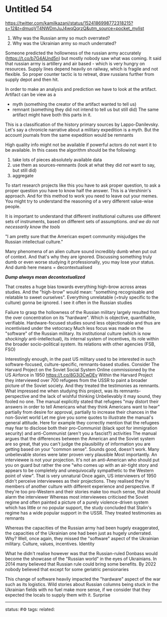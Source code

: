 # Untitled 54

https://twitter.com/kamilkazani/status/1524186998772318215?s=12&t=dmuqVT4NWDmJuJ4wqQqrzQ&utm_source=pocket_mylist

1. Why was the Russian army so much overrated? 
2. Why was the Ukrainian army so much underrated?

Someone predicted the hollowness of the russian army accurately (https://t.co/b7G4AUnd5n) but mostly nobody saw what was coming. It said that russian army is artillery and air based - which is very hungry on resources. Supply lines depend heavily on railway, which is fragile and not flexible.
So proper counter tactic is to retreat, draw russians further from supply depot and then hit.

In order to make an analysis and prediction we have to look at the artifact.
Artifact can be view as a 
 - myth (something the creator of the artifact wanted to tell us)
 - remnant (something they did not intend to tell us but still did)
The same artifact might have both this parts in it.

This is a classification of the history primary sources by Lappo-Danilevsky.
Let's say a chronicle narrative about a military expedition is a myth. But the account journals from the same expedition would be remnants


High quality info might not be available if powerful actors do not want it to be available. 
In this cases the algorithm should be the following:
1) take lots of pieces absolutely available data 
2) use them as sources-remnants (look at what they did *not* want to say, but still did) 
3) aggregate


To start research projects like this you have to ask proper question, to ask a proper question you have to know half the answer. This is a Vershinin's approach. 
And for this method to work you need to leave out your memes. You might try to understand the reasoning of a very different value-wise people.

It is important to understand that different institutional cultures use different sets of instruments, based on different sets of assumptions.
*and we do not necessarily know the tools*

"I am pretty sure that the American expert community misjudges the Russian intellectual culture."

Many phenomena of an alien culture sound incredibly dumb when put out of context. And that's why they are ignored. Discussing something truly dumb or even worse studying it professionally, you may lose your status. And dumb here means = decontextualised

***Dump always mean decontextualized***

That creates a huge bias towards everything high-brow across areas studies. And the "high-brow" would mean: "something recognisable and relatable to sweet ourselves". Everything unrelatable (=truly specific to the culture) gonna be ignored. I see it often in the Russian studies



Failure to grasp the hollowness of the Russian military largely resulted from the over concentration on its "hardware". Which is objective, quantifiable, verifiable. Hardware-focused studies sound less objectionable and thus are incentivised under the vetocracy
Much less focus was made on the "software" of the Russian military. Its institutional culture (which is now *shockingly* anti-intellectual), its internal system of incentives, its role within the broader socio-political system. Its relations with other agencies (FSB, FSO)

Interestingly enough, in the past US military used to be interested in such software-focused, culture-specific, remnants-based studies. Consider The Harvard Project on the Soviet Social System Online commissioned by the US Airforce in 1950 https://t.co/8G3j3CwDEv
Within the Harvard Project they interviewed over 700 refugees from the USSR to paint a broader picture of the Soviet society. And they treated the testimonies as remnants. What impressed me when studying this project, was its remnants-perspective and the lack of wishful thinking
Unbelievably it may sound, they fooled no one. The manual explicitly stated that refugees "may distort their answers in order to tell Americans what they think Americans want to hear" partially from desire for approval, partially to increase their chances in the non-Soviet world
Let me give you some quotes to illustrate the manual's general attitude. Here for example they correctly mention that the refugees may fear to disclose both their pro-Communist (black spot for immigration security) and anti-Communist (aren't you a fascist?) activities
The manual argues that the differences between the American and the Soviet system are so great, that you can't judge the plausibility of information you are getting based on your "common sense". Sounds good, doesn't work. Many unbelievable stories were later proven very plausible
Most importantly. An interviewee is not your projection. It's not an anti-American who should put you on guard but rather the one "who comes up with an air-tight story and appears to be completely and unequivocally sympathetic to the Western point of view". That is very unnatural
Once again, US interviewers of 1950 didn't perceive interviewees as their projections. They realised they're members of another culture with different experience and perspective. If they're too pro-Western and their stories make too much sense, that should alarm the interviewer
Whereas most interviewees criticised the Soviet regime and often painted a picture of a purely violence-driven system which has little or no popular support, the study concluded that Stalin's regime has a wide popular support in the USSR. They treated testimonies as remnants

Whereas the capacities of the Russian army had been hugely exaggerated, the capacities of the Ukrainian one had been just as hugely underrated. Why? Well, once again, they missed the "software" aspect of the Ukrainian military. Culture, values, incentives. Identity


What he didn't realise however was that the Russian-ruled Donbass would become the showcase of the "Russian world" in the eyes of Ukrainians. In 2014 many believed that Russian rule could bring some benefits. By 2022 nobody believed that except for some geriatric pensionaries

This change of software heavily impacted the "hardware" aspect of the war such as its logistics. Wild stories about Russian columns being stuck in the Ukrainian fields with no fuel make more sense, if we consider that they expected the locals to supply them with it. Surprise





---
status: #⚙️ 
tags: 
related: 